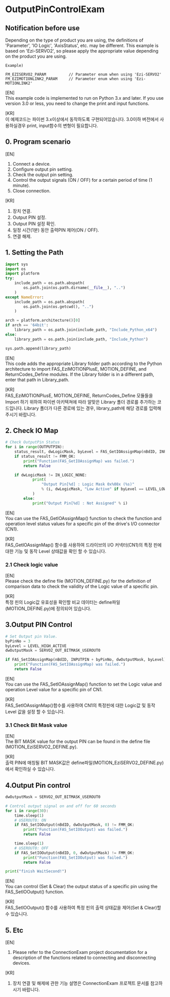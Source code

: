 # OutputPinControlExam

Notification before use
-------------------------------------------------------
Depending on the type of product you are using, the definitions of 'Parameter', 'IO Logic', 'AxisStatus', etc. may be different.
This example is based on 'Ezi-SERVO2', so please apply the appropriate value depending on the product you are using.

```
Example)

FM_EZISERVO2_PARAM			// Parameter enum when using 'Ezi-SERVO2'
FM_EZIMOTIONLINK2_PARAM		// Parameter enum when using 'Ezi-MOTIONLINK2'
```
[EN]    
This example code is implemented to run on Python 3.x and later.
If you use version 3.0 or less, you need to change the print and input functions.

[KR]  
이 예제코드는 파이썬 3.x이상에서 동작하도록 구현되어있습니다.
3.0이하 버전에서 사용하실경우 print, input함수의 변형이 필요합니다.

## 0. Program scenario
[EN]  
1. Connect a device.
2. Configure output pin setting.
3. Check the output pin setting.
4. Control the output signals (ON / OFF) for a certain period of time (1 minute).
5. Close connection.

[KR]  
1. 장치 연결.
2. Output PIN 설정.
3. Output PIN 설정 확인.
4. 일정 시간(1분) 동안 출력PIN 제어(ON / OFF).
5. 연결 해제.

## 1. Setting the Path
```python
import sys
import os
import platform
try:
    include_path = os.path.abspath(
        os.path.join(os.path.dirname(__file__), "..")
    )
except NameError:
    include_path = os.path.abspath(
        os.path.join(os.getcwd(), "..")
    )

arch = platform.architecture()[0]
if arch == '64bit':
    library_path = os.path.join(include_path, "Include_Python_x64")
else:
    library_path = os.path.join(include_path, "Include_Python")

sys.path.append(library_path)
```
[EN]    
This code adds the appropriate Library folder path according to the Python architecture to import FAS_EziMOTIONPlusE, MOTION_DEFINE, and ReturnCodes_Define modules.
If the Library folder is in a different path, enter that path in Library_path.

[KR]  
FAS_EziMOTIONPlusE, MOTION_DEFINE, ReturnCodes_Define 모듈들을 Import 하기 위하여 파이썬 아키텍쳐에 따라 알맞은 Library 폴더 경로를 추가하는 코드입니다.
Library 폴더가 다른 경로에 있는 경우, library_path에 해당 경로를 입력해 주시기 바랍니다.

## 2. Check IO Map
```python
# Check OutputPin Status
for i in range(OUTPUTPIN):
    status_result, dwLogicMask, byLevel = FAS_GetIOAssignMap(nBdID, INPUTPIN + i)
    if status_result != FMM_OK:
        print("Function(FAS_GetIOAssignMap) was failed.")
        return False

    if dwLogicMask != IN_LOGIC_NONE:
            print(
                "Output Pin[%d] : Logic Mask 0x%08x (%s)" 
                % (i, dwLogicMask, "Low Active" if byLevel == LEVEL_LOW_ACTIVE else "High Active")
            )
        else:
            print("Output Pin[%d] : Not Assigned" % i)
```
[EN]  
You can use the FAS_GetIOAssignMap() function to check the function and operation level status values ​​for a specific pin of the drive's I/O connector (CN1).

[KR]  
FAS_GetIOAssignMap() 함수를 사용하여 드라이브의 I/O 커넥터(CN1)의 특정 핀에 대한 기능 및 동작 Level 상태값을 확인 할 수 있습니다.

### 2.1 Check logic value
[EN]  
Please check the define file (MOTION_DEFINE.py) for the definition of comparison data to check the validity of the Logic value of a specific pin.

[KR]  
특정 핀의 Logic값 유효성을 확인할 비교 데이터는 define파일(MOTION_DEFINE.py)에 정의되어 있습니다.

## 3.Output PIN Control
```python
# Set Output pin Value.
byPinNo = 3
byLevel = LEVEL_HIGH_ACTIVE
dwOutputMask = SERVO2_OUT_BITMASK_USEROUT0

if FAS_SetIOAssignMap(nBdID, INPUTPIN + byPinNo, dwOutputMask, byLevel) != FMM_OK:
    print("Function(FAS_SetIOAssignMap) was failed.")
    return False
```
[EN]  
You can use the FAS_SetIOAssignMap() function to set the Logic value and operation Level value for a specific pin of CN1.

[KR]  
FAS_SetIOAssignMap()함수를 사용하여 CN1의 특정핀에 대한 Logic값 및 동작 Level 값을 설정 할 수 있습니다.

### 3.1 Check Bit Mask value

[EN]  
The BIT MASK value for the output PIN can be found in the define file (MOTION_EziSERVO2_DEFINE.py).

[KR]  
출력 PIN에 매칭될 BIT MASK값은 define파일(MOTION_EziSERVO2_DEFINE.py)에서 확인하실 수 있습니다.

## 4.Output Pin control
```python
dwOutputMask = SERVO2_OUT_BITMASK_USEROUT0

# Control output signal on and off for 60 seconds
for i in range(30):
    time.sleep(1)
    # USEROUT0: ON
    if FAS_SetIOOutput(nBdID, dwOutputMask, 0) != FMM_OK:
        print("Function(FAS_SetIOOutput) was failed.")
        return False

    time.sleep(1)
    # USEROUT0: OFF
    if FAS_SetIOOutput(nBdID, 0, dwOutputMask) != FMM_OK:
        print("Function(FAS_SetIOOutput) was failed.")
        return False

print("finish WaitSecond!")
```
[EN]  
You can control (Set & Clear) the output status of a specific pin using the FAS_SetIOOutput() function.

[KR]  
FAS_SetIOOutput() 함수를 사용하여 특정 핀의 출력 상태값을 제어(Set & Clear)할 수 있습니다.

## 5. Etc
[EN]  
1. Please refer to the ConnectionExam project documentation for a description of the functions related to connecting and disconnecting devices.

[KR]  
1. 장치 연결 및 해제에 관한 기능 설명은 ConnectionExam 프로젝트 문서를 참고하시기 바랍니다.